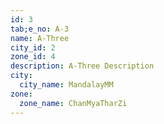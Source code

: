 ```yaml
---
id: 3
tab;e_no: A-3
name: A-Three
city_id: 2
zone_id: 4
description: A-Three Description
city:
  city_name: MandalayMM
zone:
  zone_name: ChanMyaTharZi
---
```

